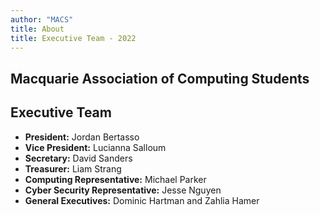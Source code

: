 ```yaml
---
author: "MACS"
title: About 
title: Executive Team -	2022
---
```


## Macquarie Association of Computing Students

## Executive Team
- **President:** Jordan Bertasso
- **Vice President:** Lucianna Salloum
- **Secretary:** David Sanders
- **Treasurer:** Liam Strang
- **Computing Representative:** Michael Parker
- **Cyber Security Representative:** Jesse Nguyen
- **General Executives:** Dominic Hartman and Zahlia Hamer 
